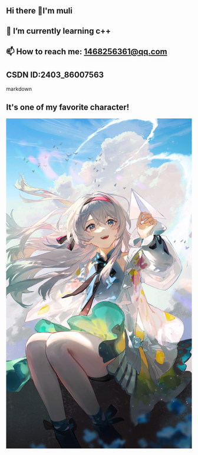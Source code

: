 ## Hi there 👋I'm muli
## 🌱 I’m currently learning c++
## 📫 How to reach me: 1468256361@qq.com
##    CSDN ID:2403_86007563
markdown
## It's one of my favorite character!
![It's one of my favorite character](微信图片_20240923082801.jpg)


<!--
**muyuliyan/muyuliyan** is a ✨ _special_ ✨ repository because its `README.md` (this file) appears on your GitHub profile.

Here are some ideas to get you started:


- 🌱 I’m currently learning c++
- 👯 I’m looking to collaborate on ...
- 🤔 I’m looking for help with ...
- 💬 Ask me about ...
- 📫 How to reach me: 1468256361@qq.com
- 😄 Pronouns: ...
- ⚡ Fun fact: ...
-->
